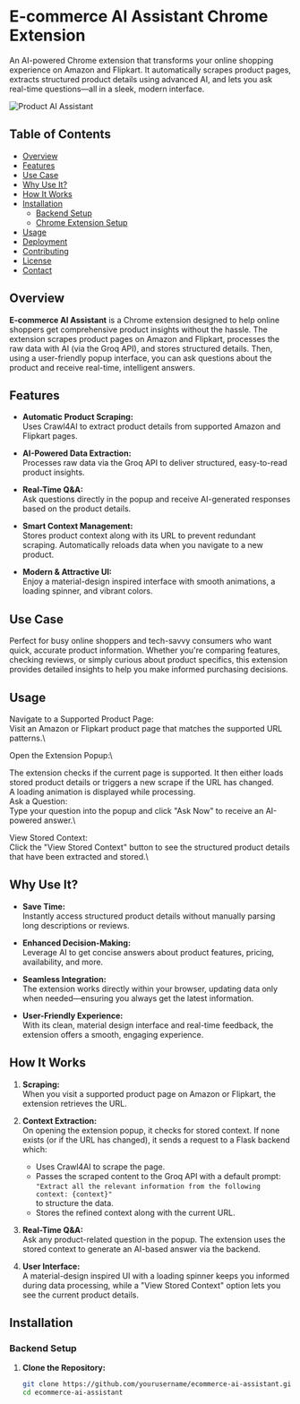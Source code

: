 # E-commerce AI Assistant Chrome Extension

An AI-powered Chrome extension that transforms your online shopping experience on Amazon and Flipkart. It automatically scrapes product pages, extracts structured product details using advanced AI, and lets you ask real-time questions—all in a sleek, modern interface.

![Product AI Assistant](screenshot.png)

## Table of Contents
- [Overview](#overview)
- [Features](#features)
- [Use Case](#use-case)
- [Why Use It?](#why-use-it)
- [How It Works](#how-it-works)
- [Installation](#installation)
  - [Backend Setup](#backend-setup)
  - [Chrome Extension Setup](#chrome-extension-setup)
- [Usage](#usage)
- [Deployment](#deployment)
- [Contributing](#contributing)
- [License](#license)
- [Contact](#contact)

## Overview

**E-commerce AI Assistant** is a Chrome extension designed to help online shoppers get comprehensive product insights without the hassle. The extension scrapes product pages on Amazon and Flipkart, processes the raw data with AI (via the Groq API), and stores structured details. Then, using a user-friendly popup interface, you can ask questions about the product and receive real-time, intelligent answers.

## Features

- **Automatic Product Scraping:**  
  Uses Crawl4AI to extract product details from supported Amazon and Flipkart pages.

- **AI-Powered Data Extraction:**  
  Processes raw data via the Groq API to deliver structured, easy-to-read product insights.

- **Real-Time Q&A:**  
  Ask questions directly in the popup and receive AI-generated responses based on the product details.

- **Smart Context Management:**  
  Stores product context along with its URL to prevent redundant scraping. Automatically reloads data when you navigate to a new product.

- **Modern & Attractive UI:**  
  Enjoy a material-design inspired interface with smooth animations, a loading spinner, and vibrant colors.

## Use Case

Perfect for busy online shoppers and tech-savvy consumers who want quick, accurate product information. Whether you're comparing features, checking reviews, or simply curious about product specifics, this extension provides detailed insights to help you make informed purchasing decisions.
## Usage
Navigate to a Supported Product Page:\
Visit an Amazon or Flipkart product page that matches the supported URL patterns.\

Open the Extension Popup:\

The extension checks if the current page is supported.
It then either loads stored product details or triggers a new scrape if the URL has changed.\
A loading animation is displayed while processing.\
Ask a Question:\
Type your question into the popup and click "Ask Now" to receive an AI-powered answer.\

View Stored Context:\
Click the "View Stored Context" button to see the structured product details that have been extracted and stored.\

## Why Use It?

- **Save Time:**  
  Instantly access structured product details without manually parsing long descriptions or reviews.

- **Enhanced Decision-Making:**  
  Leverage AI to get concise answers about product features, pricing, availability, and more.

- **Seamless Integration:**  
  The extension works directly within your browser, updating data only when needed—ensuring you always get the latest information.

- **User-Friendly Experience:**  
  With its clean, material design interface and real-time feedback, the extension offers a smooth, engaging experience.

## How It Works

1. **Scraping:**  
   When you visit a supported product page on Amazon or Flipkart, the extension retrieves the URL.

2. **Context Extraction:**  
   On opening the extension popup, it checks for stored context. If none exists (or if the URL has changed), it sends a request to a Flask backend which:
   - Uses Crawl4AI to scrape the page.
   - Passes the scraped content to the Groq API with a default prompt:  
     `"Extract all the relevant information from the following context: {context}"`  
     to structure the data.
   - Stores the refined context along with the current URL.

3. **Real-Time Q&A:**  
   Ask any product-related question in the popup. The extension uses the stored context to generate an AI-based answer via the backend.

4. **User Interface:**  
   A material-design inspired UI with a loading spinner keeps you informed during data processing, while a "View Stored Context" option lets you see the current product details.

## Installation

### Backend Setup

1. **Clone the Repository:**

   ```bash
   git clone https://github.com/yourusername/ecommerce-ai-assistant.git
   cd ecommerce-ai-assistant
